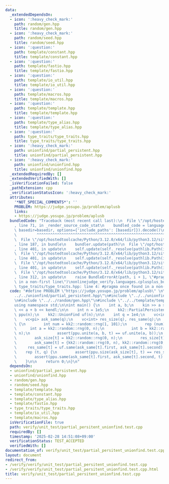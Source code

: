 ```yaml
---
data:
  _extendedDependsOn:
  - icon: ':heavy_check_mark:'
    path: random/gen.hpp
    title: random/gen.hpp
  - icon: ':heavy_check_mark:'
    path: random/seed.hpp
    title: random/seed.hpp
  - icon: ':question:'
    path: template/constant.hpp
    title: template/constant.hpp
  - icon: ':question:'
    path: template/fastio.hpp
    title: template/fastio.hpp
  - icon: ':question:'
    path: template/io_util.hpp
    title: template/io_util.hpp
  - icon: ':question:'
    path: template/macros.hpp
    title: template/macros.hpp
  - icon: ':question:'
    path: template/template.hpp
    title: template/template.hpp
  - icon: ':question:'
    path: template/type_alias.hpp
    title: template/type_alias.hpp
  - icon: ':question:'
    path: type_traits/type_traits.hpp
    title: type_traits/type_traits.hpp
  - icon: ':heavy_check_mark:'
    path: unionfind/partial_persistent.hpp
    title: unionfind/partial_persistent.hpp
  - icon: ':heavy_check_mark:'
    path: unionfind/unionfind.hpp
    title: unionfind/unionfind.hpp
  _extendedRequiredBy: []
  _extendedVerifiedWith: []
  _isVerificationFailed: false
  _pathExtension: cpp
  _verificationStatusIcon: ':heavy_check_mark:'
  attributes:
    '*NOT_SPECIAL_COMMENTS*': ''
    PROBLEM: https://judge.yosupo.jp/problem/aplusb
    links:
    - https://judge.yosupo.jp/problem/aplusb
  bundledCode: "Traceback (most recent call last):\n  File \"/opt/hostedtoolcache/Python/3.12.0/x64/lib/python3.12/site-packages/onlinejudge_verify/documentation/build.py\"\
    , line 71, in _render_source_code_stat\n    bundled_code = language.bundle(stat.path,\
    \ basedir=basedir, options={'include_paths': [basedir]}).decode()\n          \
    \         ^^^^^^^^^^^^^^^^^^^^^^^^^^^^^^^^^^^^^^^^^^^^^^^^^^^^^^^^^^^^^^^^^^^^^^^^^^^^^^^^^\n\
    \  File \"/opt/hostedtoolcache/Python/3.12.0/x64/lib/python3.12/site-packages/onlinejudge_verify/languages/cplusplus.py\"\
    , line 187, in bundle\n    bundler.update(path)\n  File \"/opt/hostedtoolcache/Python/3.12.0/x64/lib/python3.12/site-packages/onlinejudge_verify/languages/cplusplus_bundle.py\"\
    , line 401, in update\n    self.update(self._resolve(pathlib.Path(included), included_from=path))\n\
    \  File \"/opt/hostedtoolcache/Python/3.12.0/x64/lib/python3.12/site-packages/onlinejudge_verify/languages/cplusplus_bundle.py\"\
    , line 401, in update\n    self.update(self._resolve(pathlib.Path(included), included_from=path))\n\
    \  File \"/opt/hostedtoolcache/Python/3.12.0/x64/lib/python3.12/site-packages/onlinejudge_verify/languages/cplusplus_bundle.py\"\
    , line 401, in update\n    self.update(self._resolve(pathlib.Path(included), included_from=path))\n\
    \  File \"/opt/hostedtoolcache/Python/3.12.0/x64/lib/python3.12/site-packages/onlinejudge_verify/languages/cplusplus_bundle.py\"\
    , line 312, in update\n    raise BundleErrorAt(path, i + 1, \"#pragma once found\
    \ in a non-first line\")\nonlinejudge_verify.languages.cplusplus_bundle.BundleErrorAt:\
    \ type_traits/type_traits.hpp: line 4: #pragma once found in a non-first line\n"
  code: "#define PROBLEM \"https://judge.yosupo.jp/problem/aplusb\" \n\n#include \"\
    ../../unionfind/partial_persistent.hpp\"\n#include \"../../unionfind/unionfind.hpp\"\
    \n#include \"../../random/gen.hpp\"\n#include \"../../template/template.hpp\"\n\
    using namespace std;\n\nint main() {\n    int a, b;\n    kin >> a >> b;\n    kout\
    \ << a + b << kendl;\n\n    int n = 1e5;\n    kk2::PartialPersistentUnionFind\
    \ ppu(n);\n    kk2::UnionFind uf(n);\n\n    int q = 1e4;\n    vc<int> ask_size(q);\n\
    \    vc<pi> ask_same(q);\n    vc<int> res_size(q), res_same(q);\n    rep (t, q)\
    \ {\n        int num = kk2::random::rng(1, 101);\n        rep (num) {\n      \
    \      int a = kk2::random::rng(0, n);\n            int b = kk2::random::rng(0,\
    \ n);\n            assert(ppu.unite(a, b, t) == uf.unite(a, b));\n        }\n\
    \        ask_size[t] = kk2::random::rng(0, n);\n        res_size[t] = uf.size(ask_size[t]);\n\
    \        ask_same[t] = {kk2::random::rng(0, n), kk2::random::rng(0, n)};\n   \
    \     res_same[t] = uf.same(ask_same[t].first, ask_same[t].second);\n    }\n\n\
    \    rep (t, q) {\n        assert(ppu.size(ask_size[t], t) == res_size[t]);\n\
    \        assert(ppu.same(ask_same[t].first, ask_same[t].second, t) == res_same[t]);\n\
    \    }\n\n    return 0;\n}\n"
  dependsOn:
  - unionfind/partial_persistent.hpp
  - unionfind/unionfind.hpp
  - random/gen.hpp
  - random/seed.hpp
  - template/template.hpp
  - template/constant.hpp
  - template/type_alias.hpp
  - template/fastio.hpp
  - type_traits/type_traits.hpp
  - template/io_util.hpp
  - template/macros.hpp
  isVerificationFile: true
  path: verify/unit_test/partial_persitent_unionfind.test.cpp
  requiredBy: []
  timestamp: '2025-02-28 14:51:08+09:00'
  verificationStatus: TEST_ACCEPTED
  verifiedWith: []
documentation_of: verify/unit_test/partial_persitent_unionfind.test.cpp
layout: document
redirect_from:
- /verify/verify/unit_test/partial_persitent_unionfind.test.cpp
- /verify/verify/unit_test/partial_persitent_unionfind.test.cpp.html
title: verify/unit_test/partial_persitent_unionfind.test.cpp
---
```

